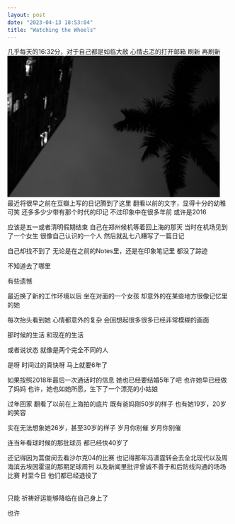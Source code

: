 ```yaml
---
layout: post
date: "2023-04-13 18:53:04"
title: "Watching the Wheels"
---
```

几乎每天的16:32分，对于自己都是如临大敌
心情忐忑的打开邮箱
刷新
再刷新
<br>
<img alt="rain" src="/assets/posts/tree.jpg" style="max-width: 480px">
<br>
最近将很早之前在豆瓣上写的日记腾到了这里
翻看以前的文字，显得十分的幼稚可笑
还多多少少带有那个时代的印记
不过印象中在很多年前
或许是2016

应该是五一或者清明假期结束
自己在郑州候机等着回上海的那天
当时在机场见到了一个女生
很像自己认识的一个人
然后就乱七八糟写了一篇日记

自己却找不到了
无论是在之前的Notes里，还是在印象笔记里
都没了踪迹

不知道去了哪里

有些遗憾

最近换了新的工作环境以后
坐在对面的一个女孩
却意外的在某些地方很像记忆里的她

每次抬头看到她
心情都意外的复杂
会回想起很多很多已经非常模糊的画面

那时候的生活
和现在的生活

或者说状态
就像是两个完全不同的人

是呀
时间过的真快呀
马上就要6年了

如果按照2018年最后一次通话时的信息
她也已经要结婚5年了吧
也许她早已经做了妈妈
也许，她也如她所愿，生下了一个漂亮的小姑娘

过年回家
翻看了以前在上海拍的底片
既有爸妈刚50岁的样子
也有她19岁，20岁的笑容

实在无法想象她26岁，甚至30岁的样子
岁月你别催
岁月你别催

连当年看球时候的那批球员
都已经快40岁了

还记得因为蒿俊闵去看沙尔克04的比赛
也记得那年冯潇霆转会去全北现代以及周海滨去埃因霍温的那期足球周刊
以及新闻里批评曾诚不善于和后防线沟通的场场比赛
时至今日
他们都已经退役了

<br>
只能
祈祷好运能够降临在自己身上了

也许